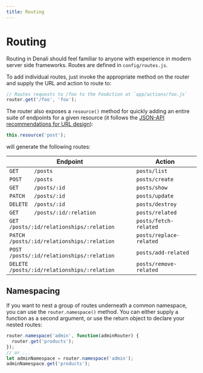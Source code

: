 ```yaml
---
title: Routing
---
```


# Routing

Routing in Denali should feel familiar to anyone with experience in modern
server side frameworks. Routes are defined in `config/routes.js`.

To add individual routes, just invoke the appropriate method on the router and
supply the URL and action to route to:

```js
// Routes requests to /foo to the FooAction at `app/actions/foo.js`
router.get('/foo', 'foo');
```

The router also exposes a `resource()` method for quickly adding an entire suite
of endpoints for a given resource (it follows the [JSON-API recommendations for
URL design](http://jsonapi.org/recommendations/#urls)):

```js
this.resource('post');
```

will generate the following routes:

| Endpoint                                      |  Action                   |
|-----------------------------------------------|---------------------------|
| `GET     /posts`                              | `posts/list`              |
| `POST    /posts`                              | `posts/create`            |
| `GET     /posts/:id`                          | `posts/show`              |
| `PATCH   /posts/:id`                          | `posts/update`            |
| `DELETE  /posts/:id`                          | `posts/destroy`           |
| `GET     /posts/:id/:relation`                | `posts/related`           |
| `GET     /posts/:id/relationships/:relation`  | `posts/fetch-related`     |
| `PATCH   /posts/:id/relationships/:relation`  | `posts/replace-related`   |
| `POST    /posts/:id/relationships/:relation`  | `posts/add-related`       |
| `DELETE  /posts/:id/relationships/:relation`  | `posts/remove-related`    |


## Namespacing

If you want to nest a group of routes underneath a common namespace, you can use
the `router.namespace()` method. You can either supply a function as a second
argument, or use the return object to declare your nested routes:

```js
router.namespace('admin', function(adminRouter) {
  router.get('products');
});
// or ...
let adminNamespace = router.namespace('admin');
adminNamespace.get('products');
```

